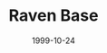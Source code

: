 ---
mission_id: ravenbase
slug: "raven-base"
editorsChoice:
title: "Raven Base"
authors: 
    - "Ross Sheddon"
date: 1999-10-24
filename: "ravenbase.zip"
description: "Kyle and Jan have discovered the Imperial Commando base on Desal, where the strongest and most elite storm troopers go. But as Kyle lands on an asteroid just outside Desal where he was to make a operations base for his mission, he realizes how wrong his reserch had been..."
cover: "dangroom.png"
levelReplaced:	SECBASE
difficulty: no
bm:	yes
fme: yes
wax: yes
three_do: no
voc: yes
gmd: yes
vue: no
lfd: no
base: "New level from scratch" 
editors: "Wedit, FME, BMPBM"

---